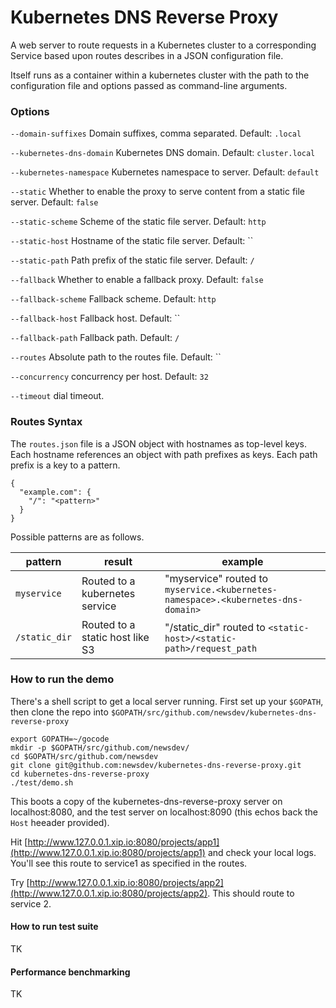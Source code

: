 # Kubernetes DNS Reverse Proxy

A web server to route requests in a Kubernetes cluster to a corresponding Service based upon routes describes in a JSON configuration file.

Itself runs as a container within a kubernetes cluster with the path to the configuration file and options passed as command-line arguments.

### Options

`--domain-suffixes` Domain suffixes, comma separated. Default: `.local`

`--kubernetes-dns-domain` Kubernetes DNS domain. Default: `cluster.local`

`--kubernetes-namespace` Kubernetes namespace to server. Default: `default`

`--static` Whether to enable the proxy to serve content from a static file server. Default: `false`

`--static-scheme` Scheme of the static file server. Default: `http`

`--static-host` Hostname of the static file server. Default: ``

`--static-path` Path prefix of the static file server. Default: `/`

`--fallback` Whether to enable a fallback proxy. Default: `false`

`--fallback-scheme` Fallback scheme. Default: `http`

`--fallback-host` Fallback host. Default: ``

`--fallback-path` Fallback path. Default: `/`

`--routes` Absolute path to the routes file. Default: ``

`--concurrency` concurrency per host. Default: `32`

`--timeout` dial timeout.

### Routes Syntax

The `routes.json` file is a JSON object with hostnames as top-level keys. Each hostname references an object with path prefixes as keys. Each path prefix is a key to a pattern.

```
{
  "example.com": {
  	"/": "<pattern>"
  }
}
```

Possible patterns are as follows.

| pattern  | result   | example |
| -------- | -------- | ------- |
| `myservice` | Routed to a kubernetes service | "myservice" routed to `myservice.<kubernetes-namespace>.<kubernetes-dns-domain>` |
| `/static_dir`  | Routed to a static host like S3 | "/static_dir" routed to `<static-host>/<static-path>/request_path` |


### How to run the demo

There's a shell script to get a local server running. First set up your `$GOPATH`, then clone the repo into `$GOPATH/src/github.com/newsdev/kubernetes-dns-reverse-proxy`

```
export GOPATH=~/gocode
mkdir -p $GOPATH/src/github.com/newsdev/
cd $GOPATH/src/github.com/newsdev
git clone git@github.com:newsdev/kubernetes-dns-reverse-proxy.git
cd kubernetes-dns-reverse-proxy
./test/demo.sh
```

This boots a copy of the kubernetes-dns-reverse-proxy server on localhost:8080, and the test server on localhost:8090 (this echos back the `Host` heeader provided).

Hit [http://www.127.0.0.1.xip.io:8080/projects/app1](http://www.127.0.0.1.xip.io:8080/projects/app1) and check your local logs.  You'll see this route to service1 as specified in the routes.  

Try [http://www.127.0.0.1.xip.io:8080/projects/app2](http://www.127.0.0.1.xip.io:8080/projects/app2).  This should route to service 2.


#### How to run test suite

TK

#### Performance benchmarking

TK 

